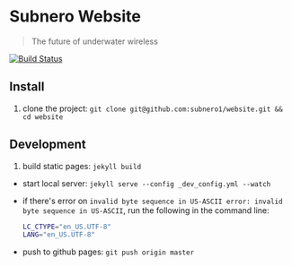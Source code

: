 # Subnero Website

> The future of underwater wireless

[![Build Status](https://travis-ci.com/subnero1/subnero1.github.io.svg?branch=master)](https://travis-ci.com/subnero1/subnero1.github.io)

## Install

1. clone the project: `git clone git@github.com:subnero1/website.git && cd website`

## Development

1. build static pages: `jekyll build`
- start local
server: `jekyll serve --config _dev_config.yml --watch`

- if there's error on `invalid byte sequence in US-ASCII
error: invalid byte sequence in US-ASCII`, run the following in the command line:

  ```sh
  LC_CTYPE="en_US.UTF-8"
  LANG="en_US.UTF-8"
  ```
- push to github pages: `git push origin master`

